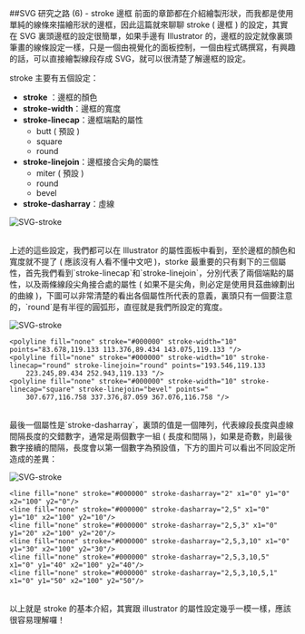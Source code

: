 ##SVG 研究之路 (6) - stroke 邊框
前面的章節都在介紹繪製形狀，而我都是使用單純的線條來描繪形狀的邊框，因此這篇就來聊聊 stroke ( 邊框 ) 的設定，其實在 SVG 裏頭邊框的設定很簡單，如果手邊有 Illustrator 的，邊框的設定就像裏頭筆畫的線條設定一樣，只是一個由視覺化的面板控制，一個由程式碼撰寫，有興趣的話，可以直接繪製線段存成 SVG，就可以很清楚了解邊框的設定。

stroke 主要有五個設定：

- **stroke** ：邊框的顏色
- **stroke-width**：邊框的寬度
- **stroke-linecap**：邊框端點的屬性
	- butt ( 預設 )
	- square
	- round
- **stroke-linejoin**：邊框接合尖角的屬性
    - miter ( 預設 )
    - round
    - bevel 
- **stroke-dasharray**：虛線

![SVG-stroke](https://lh6.googleusercontent.com/-PJKAql4x18Y/U5swqzJfPuI/AAAAAAAA4G8/7X7I8KD9OQY/s000/20140613_1_02.png)

<br/>
上述的這些設定，我們都可以在 Illustrator 的屬性面板中看到，至於邊框的顏色和寬度就不提了 ( 應該沒有人看不懂中文吧 )，storke 最重要的只有剩下的三個屬性，首先我們看到`stroke-linecap`和`stroke-linejoin`，分別代表了兩個端點的屬性，以及兩條線段尖角接合處的屬性 ( 如果不是尖角，則必定是使用貝茲曲線劃出的曲線 )，下圖可以非常清楚的看出各個屬性所代表的意義，裏頭只有一個要注意的，`round`是有半徑的圓弧形，直徑就是我們所設定的寬度。

![SVG-stroke](https://lh3.googleusercontent.com/-SBVNH2zvbCE/U5swqxGc3CI/AAAAAAAA4HE/5GJ3OaUn3Lc/s000/20140613_1_03.png)

	<polyline fill="none" stroke="#000000" stroke-width="10" points="83.678,119.133 113.376,89.434 143.075,119.133 "/>
	<polyline fill="none" stroke="#000000" stroke-width="10" stroke-linecap="round" stroke-linejoin="round" points="193.546,119.133 
		223.245,89.434 252.943,119.133 "/>
	<polyline fill="none" stroke="#000000" stroke-width="10" stroke-linecap="square" stroke-linejoin="bevel" points="
		307.677,116.758 337.376,87.059 367.076,116.758 "/>

<br/>
最後一個屬性是`stroke-dasharray`，裏頭的值是一個陣列，代表線段長度與虛線間隔長度的交錯數字，通常是兩個數字一組 ( 長度和間隔 )，如果是奇數，則最後數字接續的間隔，長度會以第一個數字為預設值，下方的圖片可以看出不同設定所造成的差異：

![SVG-stroke](https://lh6.googleusercontent.com/-2IjGm5C3lm4/U5swq49_NiI/AAAAAAAA4HA/EZhOzUu6sMM/s000/20140613_1_04.png)

	<line fill="none" stroke="#000000" stroke-dasharray="2" x1="0" y1="0" x2="100" y2="0"/>
	<line fill="none" stroke="#000000" stroke-dasharray="2,5" x1="0" y1="10" x2="100" y2="10"/>
	<line fill="none" stroke="#000000" stroke-dasharray="2,5,3" x1="0" y1="20" x2="100" y2="20"/>
	<line fill="none" stroke="#000000" stroke-dasharray="2,5,3,10" x1="0" y1="30" x2="100" y2="30"/>
	<line fill="none" stroke="#000000" stroke-dasharray="2,5,3,10,5" x1="0" y1="40" x2="100" y2="40"/>
	<line fill="none" stroke="#000000" stroke-dasharray="2,5,3,10,5,1" x1="0" y1="50" x2="100" y2="50"/>

<br/>
以上就是 stroke 的基本介紹，其實跟 illustrator 的屬性設定幾乎一模一樣，應該很容易理解囉！


